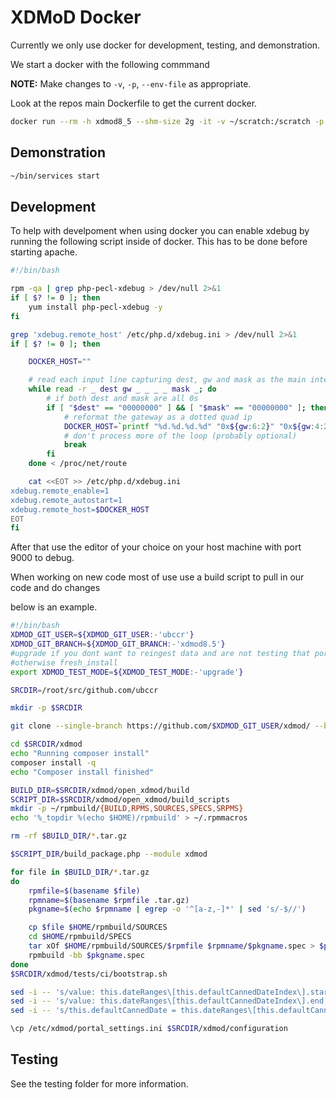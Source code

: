 # XDMoD Docker

Currently we only use docker for development, testing, and demonstration.

We start a docker with the following commmand

**NOTE:**
Make changes to `-v`, `-p`, `--env-file` as appropriate.

Look at the repos main Dockerfile to get the current docker.

```bash
docker run --rm -h xdmod8_5 --shm-size 2g -it -v ~/scratch:/scratch -p 3306:3306 -p 8080:8080 --env-file ~/xdmod.env tas-tools-ext-01.ccr.xdmod.org/centos7_6-open8.1.2:latest /bin/bash
```

## Demonstration

```bash
~/bin/services start
```

## Development

To help with develpoment when using docker you can enable xdebug by running the following script inside of docker.
This has to be done before starting apache.

```bash
#!/bin/bash

rpm -qa | grep php-pecl-xdebug > /dev/null 2>&1
if [ $? != 0 ]; then
    yum install php-pecl-xdebug -y
fi

grep 'xdebug.remote_host' /etc/php.d/xdebug.ini > /dev/null 2>&1
if [ $? != 0 ]; then

    DOCKER_HOST=""

    # read each input line capturing dest, gw and mask as the main interesting bits
    while read -r _ dest gw _ _ _ _ mask _; do
        # if both dest and mask are all 0s
        if [ "$dest" == "00000000" ] && [ "$mask" == "00000000" ]; then
            # reformat the gateway as a dotted quad ip
            DOCKER_HOST=`printf "%d.%d.%d.%d" "0x${gw:6:2}" "0x${gw:4:2}" "0x${gw:2:2}" "0x${gw:0:2}"`
            # don't process more of the loop (probably optional)
            break
        fi
    done < /proc/net/route

    cat <<EOT >> /etc/php.d/xdebug.ini
xdebug.remote_enable=1
xdebug.remote_autostart=1
xdebug.remote_host=$DOCKER_HOST
EOT
fi
```

After that use the editor of your choice on your host machine with port 9000 to debug.

When working on new code most of use use a build script to pull in our code and do changes

below is an example.

```bash
#!/bin/bash
XDMOD_GIT_USER=${XDMOD_GIT_USER:-'ubccr'}
XDMOD_GIT_BRANCH=${XDMOD_GIT_BRANCH:-'xdmod8.5'}
#upgrade if you dont want to reingest data and are not testing that portion
#otherwise fresh_install
export XDMOD_TEST_MODE=${XDMOD_TEST_MODE:-'upgrade'}

SRCDIR=/root/src/github.com/ubccr

mkdir -p $SRCDIR

git clone --single-branch https://github.com/$XDMOD_GIT_USER/xdmod/ --branch $XDMOD_GIT_BRANCH $SRCDIR/xdmod

cd $SRCDIR/xdmod
echo "Running composer install"
composer install -q
echo "Composer install finished"

BUILD_DIR=$SRCDIR/xdmod/open_xdmod/build
SCRIPT_DIR=$SRCDIR/xdmod/open_xdmod/build_scripts
mkdir -p ~/rpmbuild/{BUILD,RPMS,SOURCES,SPECS,SRPMS}
echo '%_topdir %(echo $HOME)/rpmbuild' > ~/.rpmmacros

rm -rf $BUILD_DIR/*.tar.gz

$SCRIPT_DIR/build_package.php --module xdmod

for file in $BUILD_DIR/*.tar.gz
do
    rpmfile=$(basename $file)
    rpmname=$(basename $rpmfile .tar.gz)
    pkgname=$(echo $rpmname | egrep -o '^[a-z,-]*' | sed 's/-$//')

    cp $file $HOME/rpmbuild/SOURCES
    cd $HOME/rpmbuild/SPECS
    tar xOf $HOME/rpmbuild/SOURCES/$rpmfile $rpmname/$pkgname.spec > $pkgname.spec
    rpmbuild -bb $pkgname.spec
done
$SRCDIR/xdmod/tests/ci/bootstrap.sh

sed -i -- 's/value: this.dateRanges\[this.defaultCannedDateIndex\].start,$/value: new Date(2016, 11, 22),/' /usr/share/xdmod/html/gui/js/DurationToolbar.js
sed -i -- 's/value: this.dateRanges\[this.defaultCannedDateIndex\].end,$/value: new Date(2018, 7, 2),/' /usr/share/xdmod/html/gui/js/DurationToolbar.js
sed -i -- 's/this.defaultCannedDate = this.dateRanges\[this.defaultCannedDateIndex\].text;/this.defaultCannedDate = "User Defined";/' /usr/share/xdmod/html/gui/js/DurationToolbar.js

\cp /etc/xdmod/portal_settings.ini $SRCDIR/xdmod/configuration

```

## Testing

See the testing folder for more information.
